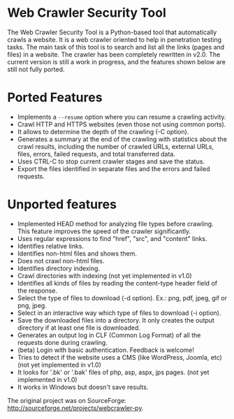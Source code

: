 Web Crawler Security Tool
=========================

The Web Crawler Security Tool is a Python-based tool that automatically crawls a website. It is a web crawler oriented to help in penetration testing tasks. The main task of this tool is to search and list all the links (pages and files) in a website. The crawler has been completely rewritten in v2.0. The current version is still a work in progress, and the features shown below are still not fully ported.


Ported Features
========
* Implements a `--resume` option where you can resume a crawling activity.
* Crawl HTTP and HTTPS websites (even those not using common ports).
* It allows to determine the depth of the crawling (-C <depth> option).
* Generates a summary at the end of the crawling with statistics about the crawl results, including the number of crawled URLs, external URLs, files, errors, failed requests, and total transferred data.
* Uses CTRL-C to stop current crawler stages and save the status.
* Export the files identified in separate files and the errors and failed requests.
  
Unported features
========
* Implemented HEAD method for analyzing file types before crawling. This feature improves the speed of the crawler significantly.
* Uses regular expressions to find "href", "src", and "content" links.
* Identifies relative links.
* Identifies non-html files and shows them.
* Does not crawl non-html files.
* Identifies directory indexing.
* Crawl directories with indexing (not yet implemented in v1.0)
* Identifies all kinds of files by reading the content-type header field of the response.
* Select the type of files to download (-d option). Ex.: png, pdf, jpeg, gif or png, jpeg.
* Select in an interactive way which type of files to download (-i option).
* Save the downloaded files into a directory. It only creates the output directory if at least one file is downloaded.
* Generates an output log in CLF (Common Log Format) of all the requests done during crawling.
* (beta) Login with basic authentication. Feedback is welcome!
* Tries to detect if the website uses a CMS (like WordPress, Joomla, etc) (not yet implemented in v1.0)
* It looks for '.bk' or '.bak' files of php, asp, aspx, jps pages. (not yet implemented in v1.0)
* It works in Windows but doesn't save results.


The original project was on SourceForge: http://sourceforge.net/projects/webcrawler-py.
